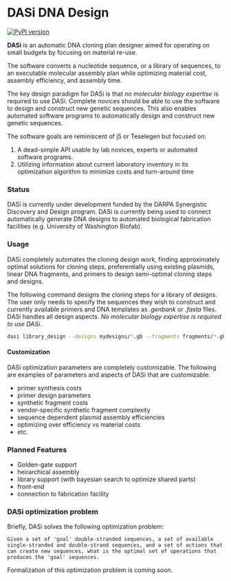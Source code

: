 # DASi DNA Design

[![PyPI version](https://badge.fury.io/py/dasi.svg)](https://badge.fury.io/py/dasi)

**DASi** is an automatic DNA cloning plan designer aimed for operating on small budgets
by focusing on material re-use.

The software converts a nucleotide sequence, or a library of sequences, to an executable
 molecular assembly plan while optimizing material cost, assembly efficiency, and assembly time.

The key design paradigm for DASi is that *no molecular biology expertise* is required to use DASi. Complete novices should be able to use the software to design and construct new genetic sequences. This also enables automated software programs to automatically design and construct new genetic sequences.

The software goals are reminiscent of j5 or Teselegen but focused on:
1. A dead-simple API usable by lab novices, experts or automated software programs.
1. Utilizing information about current laboratory inventory in its optimization
algorithm to minimize costs and turn-around time

### Status

DASi is currently under development funded by the DARPA Synergistic Discovery and Design program. DASi is currently being used to connect automatically generate DNA designs to automated biological fabrication facilities (e.g. University of Washington Biofab).

### Usage

DASi completely automates the cloning design work, finding approximately optimal solutions for cloning steps, preferentially using existing plasmids, linear DNA fragments, and primers to design semi-optimal cloning steps and designs.

The following command designs the cloning steps for a library of designs. The user only needs to specify the sequences they wish to construct and currently available primers and DNA templates as *.genbank* or *.fasta* files. DASi handles all design aspects. *No molecular biology expertise is required to use DASi.*

```bash
dasi library_design --designs mydesigns/*.gb --fragments fragments/*.gb --primers primers.fasta --templates plasmids/*.gb --cost_model cost.b --out results
```

#### Customization

DASi optimization parameters are completely customizable. The following are examples of parameters and aspects of DASi that are customizable:

* primer synthesis costs
* primer design parameters
* synthetic fragment costs
* vendor-specific synthetic fragment complexity
* sequence dependent plasmid assembly efficiencies
* optimizing over efficiency vs material costs
* etc.

### Planned Features

* Golden-gate support
* heirarchical assembly
* library support (with bayesian search to optimize shared parts)
* front-end
* connection to fabrication facility

### DASi optimization problem

Briefly, DASi solves the following optimization problem: 

```Given a set of 'goal' double-stranded sequences, a set of available single-stranded and double-strand sequences, and a set of actions that can create new sequences, what is the optimal set of operations that produces the 'goal' sequences.```

Formalization of this optimization problem is coming soon.
